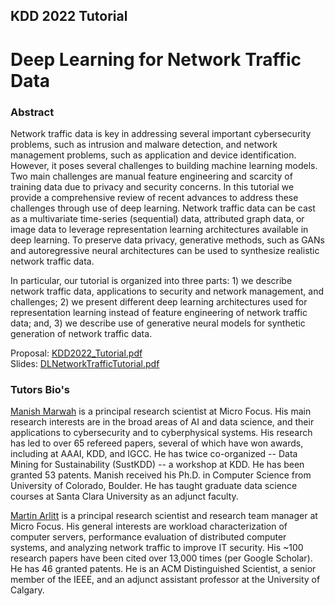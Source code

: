 ## KDD 2022 Tutorial 
# Deep Learning for Network Traffic Data

### Abstract
Network traffic data is key in addressing several important cybersecurity problems, such as intrusion and malware detection, and network management problems, such as application and device identification. However, it poses several challenges to building machine learning models. Two main challenges are manual feature engineering and scarcity of training data due to privacy and security concerns. In this tutorial we provide a comprehensive review of recent advances to address these challenges through use of deep learning. Network traffic data can be cast as a multivariate time-series (sequential) data, attributed graph data, or image data to leverage representation learning architectures available in deep learning. To preserve data privacy, generative methods, such as GANs and autoregressive neural architectures can be used to synthesize realistic network traffic data. 

In particular, our tutorial is organized into three parts: 1) we describe network traffic data, applications to security and network management, and challenges; 2) we present different deep learning architectures used for representation learning instead of feature engineering of network traffic data; and, 3) we describe use of generative neural models for synthetic generation of network traffic data.


Proposal: [KDD2022_Tutorial.pdf](KDD2022_Tutorial.pdf) <br>
Slides: [DLNetworkTrafficTutorial.pdf](DLNetworkTrafficTutorial.pdf)<br>

### Tutors Bio's

[Manish Marwah](http://marwah.org) is a principal research scientist at Micro Focus. His main research interests are in the broad areas of AI and data science, and their applications to cybersecurity and to cyberphysical systems. His research has led to over 65 refereed papers, several of which have won awards, including at AAAI, KDD, and IGCC. He has twice co-organized -- Data Mining for Sustainability (SustKDD) -- a workshop at KDD. He has been granted 53 patents. Manish received his Ph.D. in Computer Science from University of Colorado, Boulder. He has taught graduate data science courses at Santa Clara University as an adjunct faculty. 

[Martin Arlitt](https://www.linkedin.com/in/martinarlitt) is a principal research scientist and research team manager at Micro Focus. His general interests are workload characterization of computer servers, performance evaluation of distributed computer systems, and analyzing network traffic to improve IT security. His ~100 research papers have been cited over 13,000 times (per Google Scholar). He has 46 granted patents. He is an ACM Distinguished Scientist, a senior member of the IEEE, and an adjunct assistant professor at the University of Calgary.
